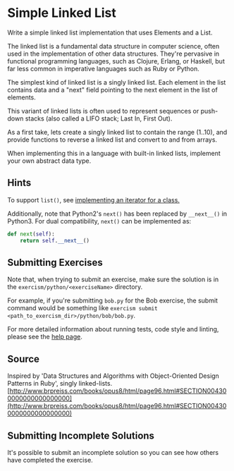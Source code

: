 # Simple Linked List

Write a simple linked list implementation that uses Elements and a List.

The linked list is a fundamental data structure in computer science,
often used in the implementation of other data structures. They're
pervasive in functional programming languages, such as Clojure, Erlang,
or Haskell, but far less common in imperative languages such as Ruby or
Python.

The simplest kind of linked list is a singly linked list. Each element in the
list contains data and a "next" field pointing to the next element in the list
of elements.

This variant of linked lists is often used to represent sequences or
push-down stacks (also called a LIFO stack; Last In, First Out).

As a first take, lets create a singly linked list to contain the range (1..10),
and provide functions to reverse a linked list and convert to and from arrays.

When implementing this in a language with built-in linked lists,
implement your own abstract data type.

## Hints

To support `list()`, see [implementing an iterator for a class.](https://docs.python.org/3/tutorial/classes.html#iterators)

Additionally, note that Python2's `next()` has been replaced by `__next__()` in Python3. For dual compatibility, `next()` can be implemented as:

```Python
def next(self):
    return self.__next__()
```

## Submitting Exercises

Note that, when trying to submit an exercise, make sure the solution is in the `exercism/python/<exerciseName>` directory.

For example, if you're submitting `bob.py` for the Bob exercise, the submit command would be something like `exercism submit <path_to_exercism_dir>/python/bob/bob.py`.

For more detailed information about running tests, code style and linting,
please see the [help page](http://exercism.io/languages/python).

## Source

Inspired by 'Data Structures and Algorithms with Object-Oriented Design Patterns in Ruby', singly linked-lists. [http://www.brpreiss.com/books/opus8/html/page96.html#SECTION004300000000000000000](http://www.brpreiss.com/books/opus8/html/page96.html#SECTION004300000000000000000)

## Submitting Incomplete Solutions
It's possible to submit an incomplete solution so you can see how others have completed the exercise.
